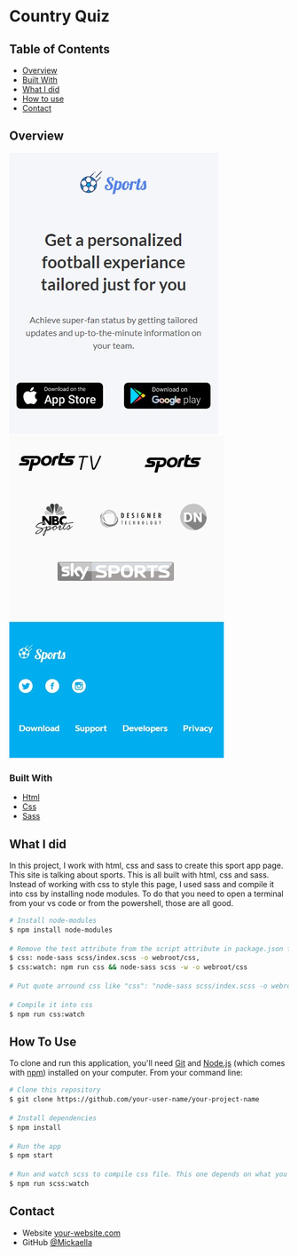 # Country Quiz

## Table of Contents

-   [Overview](#overview)
-   [Built With](#built-with)
-   [What I did](#what-I-did)
-   [How to use](#how-to-use)
-   [Contact](#contact)

<!-- OVERVIEW -->

## Overview

![screenshot](./front-end-assessment.jpg)
![screenshot](./front-end-assessment-footer.jpg)

### Built With

-   [Html](https://html.com/)
-   [Css](https://w3.org/Style/CSS/Overview.en.html)
-   [Sass](https://sass-lang.com/)

## What I did

In this project, I work with html, css and sass to create this sport app page. This site is talking about sports. This is all built with html, css and sass. Instead of working with css to style this page, I used sass and compile it into css by installing node modules. To do that you need to open a terminal from your vs code or from the powershell, those are all good.

```bash
# Install node-modules
$ npm install node-modules

# Remove the test attribute from the script attribute in package.json file, and replace it with something like:
$ css: node-sass scss/index.scss -o webroot/css,
$ css:watch: npm run css && node-sass scss -w -o webroot/css

# Put quote arround css like "css": "node-sass scss/index.scss -o webroot/css" and the same with "css:watch".

# Compile it into css
$ npm run css:watch
```

## How To Use

<!-- Example: -->

To clone and run this application, you'll need [Git](https://git-scm.com) and [Node.js](https://nodejs.org/en/download/) (which comes with [npm](http://npmjs.com)) installed on your computer. From your command line:

```bash
# Clone this repository
$ git clone https://github.com/your-user-name/your-project-name

# Install dependencies
$ npm install

# Run the app
$ npm start

# Run and watch scss to compile css file. This one depends on what you used in your script attribute in the package.json file.
$ npm run scss:watch
```

## Contact

-   Website [your-website.com](https://{your-web-site-link})
-   GitHub [@Mickaella](https://github.com/Mickaellah/front-end-assessment)

